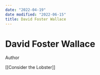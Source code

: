 ```yaml
---
date: "2022-04-19"
date modified: "2022-06-15"
title: David Foster Wallace
---
```


# David Foster Wallace
Author

[[Consider the Lobster]]
